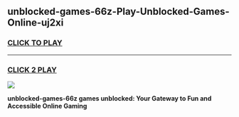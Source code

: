 
## unblocked-games-66z-Play-Unblocked-Games-Online-uj2xi
<h3>
<a href="https://premium76.site?title=unblocked-games-66z&ref=25A">CLICK TO PLAY</a></h3>
<hr>

<h3>
<a href="https://premium76.site?title=unblocked-games-66z&ref=25A">CLICK 2 PLAY</a>
  
</h3>

<a href="https://premium76.site?title=unblocked-games-66z&ref=25A"><img src="https://clearcache.store/games.png"></a>


**unblocked-games-66z games unblocked: Your Gateway to Fun and Accessible Online Gaming**
